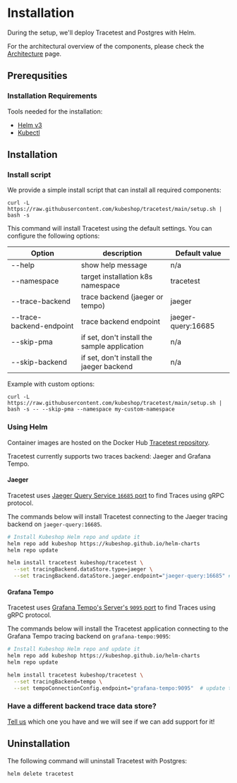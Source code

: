# Installation

During the setup, we'll deploy Tracetest and Postgres with Helm.

For the architectural overview of the components, please check the [Architecture](architecture.md) page.

## **Prerequsities**

### **Installation Requirements**

Tools needed for the installation:

- [Helm v3](https://helm.sh/docs/intro/install/)
- [Kubectl](https://kubernetes.io/docs/tasks/tools/)

## **Installation**

### Install script

We provide a simple install script that can install all required components:

```
curl -L https://raw.githubusercontent.com/kubeshop/tracetest/main/setup.sh | bash -s
```

This command will install Tracetest using the default settings. You can configure the following options:

| Option                   | description                                  | Default value      |
| ------------------------ | -------------------------------------------- | ------------------ |
| --help                   | show help message                            | n/a                |
| --namespace              | target installation k8s namespace            | tracetest          |
| --trace-backend          | trace backend (jaeger or tempo)              | jaeger             |
| --trace-backend-endpoint | trace backend endpoint                       | jaeger-query:16685 |
| --skip-pma               | if set, don't install the sample application | n/a                |
| --skip-backend           | if set, don't install the jaeger backend     | n/a                |

Example with custom options:

```
curl -L https://raw.githubusercontent.com/kubeshop/tracetest/main/setup.sh | bash -s -- --skip-pma --namespace my-custom-namespace
```

### Using Helm

Container images are hosted on the Docker Hub [Tracetest repository](https://hub.docker.com/r/kubeshop/tracetest).

Tracetest currently supports two traces backend: Jaeger and Grafana Tempo.

#### **Jaeger**

Tracetest uses [Jaeger Query Service `16685` port](https://www.jaegertracing.io/docs/1.32/deployment/#query-service--ui) to find Traces using gRPC protocol.

The commands below will install Tracetest connecting to the Jaeger tracing backend on `jaeger-query:16685`.

```sh
# Install Kubeshop Helm repo and update it
helm repo add kubeshop https://kubeshop.github.io/helm-charts
helm repo update

helm install tracetest kubeshop/tracetest \
  --set tracingBackend.dataStore.type=jaeger \
  --set tracingBackend.dataStore.jaeger.endpoint="jaeger-query:16685" # update this value to point to your jaeger install
```

#### **Grafana Tempo**

Tracetest uses [Grafana Tempo's Server's `9095` port](https://grafana.com/docs/tempo/latest/configuration/#server) to find Traces using gRPC protocol.

The commands below will install the Tracetest application connecting to the Grafana Tempo tracing backend on `grafana-tempo:9095`:

```sh
# Install Kubeshop Helm repo and update it
helm repo add kubeshop https://kubeshop.github.io/helm-charts
helm repo update

helm install tracetest kubeshop/tracetest \
  --set tracingBackend=tempo \
  --set tempoConnectionConfig.endpoint="grafana-tempo:9095"  # update this value to point to your tempo install
```

### **Have a different backend trace data store?**

[Tell us](https://github.com/kubeshop/tracetest/issues/new?assignees=&labels=&template=feature_request.md&title=) which one you have and we will see if we can add support for it!

## **Uninstallation**

The following command will uninstall Tracetest with Postgres:

```sh
helm delete tracetest
```
